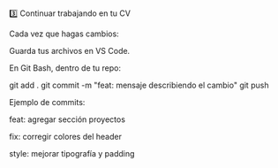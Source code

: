 3️⃣ Continuar trabajando en tu CV

Cada vez que hagas cambios:

Guarda tus archivos en VS Code.

En Git Bash, dentro de tu repo:

git add .
git commit -m "feat: mensaje describiendo el cambio"
git push


Ejemplo de commits:

feat: agregar sección proyectos

fix: corregir colores del header

style: mejorar tipografía y padding